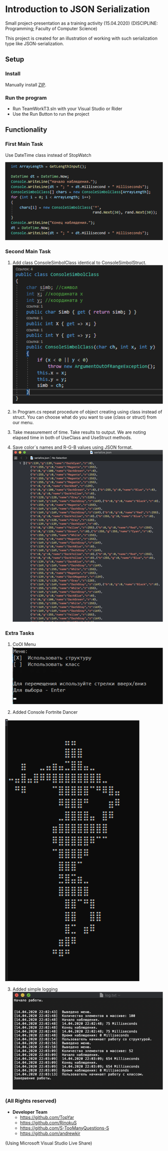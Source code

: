 # Introduction to JSON Serialization
Small project-presentation as a training activity (15.04.2020) (DISCIPLINE: Programming; Faculty of Computer Science)

This project is created for an illustration of working with such serialization type like JSON-serialization.

## Setup

### Install

Manually install 
[ZIP](https://github.com/S-TooManyQuestions-S/Introduction-to-JSONSerialization/archive/master.zip).

### Run the program

* Run TeamWorkT3.sln with your Visual Studio or Rider
* Use the Run Button to run the project

## Functionality

### First Main Task

Use DateTime class instead of StopWatch

![Replacing](DateTimeEx.png)

### Second Main Task
1. Add class ConsoleSimbolClass identical to ConsoleSimbolStruct.
![Our Class](Class.png)

2. In Program.cs repeat procedure of object creating using class instead of struct.
You can choose what do you want to use (class or struct) from our menu.

3. Take measurement of time. Take results to output.
We are noting elapsed time in both of UseClass and UseStruct methods.

4. Save color`s names and R-G-B values using JSON format.
![JSON File](JSON_File.png)

### Extra Tasks

1. CoOl Menu
![Console Menu](Menu.png)

2. Added Console Fortnite Dancer

![Fortnite Dancer in Console](FortniteDancer.png)

3. Added simple logging
![Log Example](LogEx.png)

### **(All Rights reserved)**
* **Developer Team**
  * https://github.com/TopYar 
  * https://github.com/RinokuS
  * https://github.com/S-TooManyQuestions-S
  * https://github.com/andrewkir
  
 (Using Microsoft Visual Studio Live Share)
